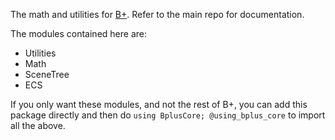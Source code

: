 The math and utilities for [B+](https://github.com/heyx3/B-plus). Refer to the main repo for documentation.

The modules contained here are:

* Utilities
* Math
* SceneTree
* ECS

If you only want these modules, and not the rest of B+, you can add this package directly and then do `using BplusCore; @using_bplus_core` to import all the above.